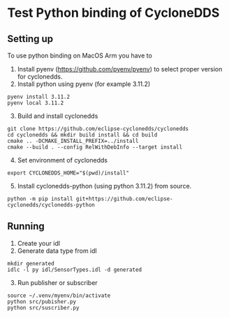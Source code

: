 # Test Python binding of CycloneDDS

## Setting up
To use python binding on MacOS Arm you have to
1. Install pyenv (https://github.com/pyenv/pyenv) to select proper version for cyclonedds.
2. Install python using pyenv (for example 3.11.2)
```
pyenv install 3.11.2
pyenv local 3.11.2
```
3. Build and install cyclonedds
```
git clone https://github.com/eclipse-cyclonedds/cyclonedds
cd cyclonedds && mkdir build install && cd build
cmake .. -DCMAKE_INSTALL_PREFIX=../install
cmake --build . --config RelWithDebInfo --target install
```
4. Set environment of cyclonedds
```
export CYCLONEDDS_HOME="$(pwd)/install"
```
5. Install cyclonedds-python (using python 3.11.2) from source.
```
python -m pip install git+https://github.com/eclipse-cyclonedds/cyclonedds-python
```

## Running
1. Create your idl
2. Generate data type from idl
```
mkdir generated
idlc -l py idl/SensorTypes.idl -d generated
```
3. Run publisher or subscriber
```
source ~/.venv/myenv/bin/activate
python src/pubisher.py
python src/suscriber.py
```